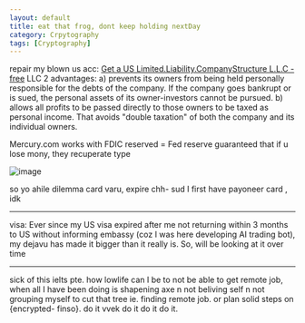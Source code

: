 ```yaml
---
layout: default
title: eat that frog, dont keep holding nextDay
category: Crpytography
tags: [Cryptography]
---
```


repair my blown us acc:
[Get a US Limited.Liability.CompanyStructure L.L.C - free](https://wyregisteredagent.net/)
LLC 2 advantages: 
a) prevents its owners from being held personally responsible for the debts of the company. If the company goes bankrupt or is sued, the personal assets of its owner-investors cannot be pursued.
b) allows all profits to be passed directly to those owners to be taxed as personal income. That avoids "double taxation" of both the company and its individual owners.

Mercury.com works with FDIC reserved = Fed reserve guaranteed that if u lose mony, they recuperate type

![image](https://user-images.githubusercontent.com/11883023/230084855-972cfb99-327a-4d3b-8547-e27ab7ba1052.png)

so yo ahile dilemma card varu, expire chh- sud I first have payoneer card , idk

---
visa:
Ever since my US visa expired after me not returning within 3 months to US without informing embassy (coz I was here developing AI trading bot), my dejavu has made it bigger than it really is. So, will be looking at it over time

---
sick of this ielts pte. how lowlife can I be to not be able to get remote job, when all I have been doing is shapening axe n not beliving self n not grouping myself to cut that tree ie. finding remote job. or plan solid steps on {encrypted- finso}. do it vvek do it do it do it.
